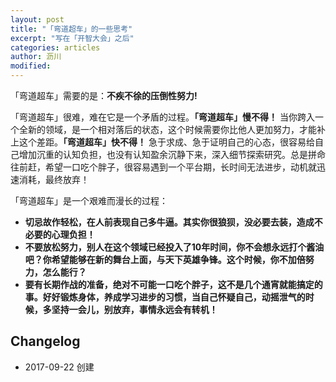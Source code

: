 ```yaml
---
layout: post
title: "「弯道超车」的一些思考"
excerpt: "写在「开智大会」之后"
categories: articles
author: 沥川
modified:
---
```


「弯道超车」需要的是：**不疾不徐的压倒性努力!**

「弯道超车」很难，难在它是一个矛盾的过程。**「弯道超车」慢不得！** 当你跨入一个全新的领域，是一个相对落后的状态，这个时候需要你比他人更加努力，才能补上这个差距。**「弯道超车」快不得！** 急于求成、急于证明自己的心态，很容易给自己增加沉重的认知负担，也没有认知盈余沉静下来，深入细节探索研究。总是拼命往前赶，希望一口吃个胖子，很容易遇到一个平台期，长时间无法进步，动机就迅速消耗，最终放弃！

「弯道超车」是一个艰难而漫长的过程：

- **切忌故作轻松，在人前表现自己多牛逼。其实你很狼狈，没必要去装，造成不必要的心理负担！**
- **不要放松努力，别人在这个领域已经投入了10年时间，你不会想永远打个酱油吧？你希望能够在新的舞台上面，与天下英雄争锋。这个时候，你不加倍努力，怎么能行？**
- **要有长期作战的准备，绝对不可能一口吃个胖子，这不是几个通宵就能搞定的事。好好锻炼身体，养成学习进步的习惯，当自己怀疑自己，动摇泄气的时候，多坚持一会儿，别放弃，事情永远会有转机！**






## Changelog
* 2017-09-22 创建
